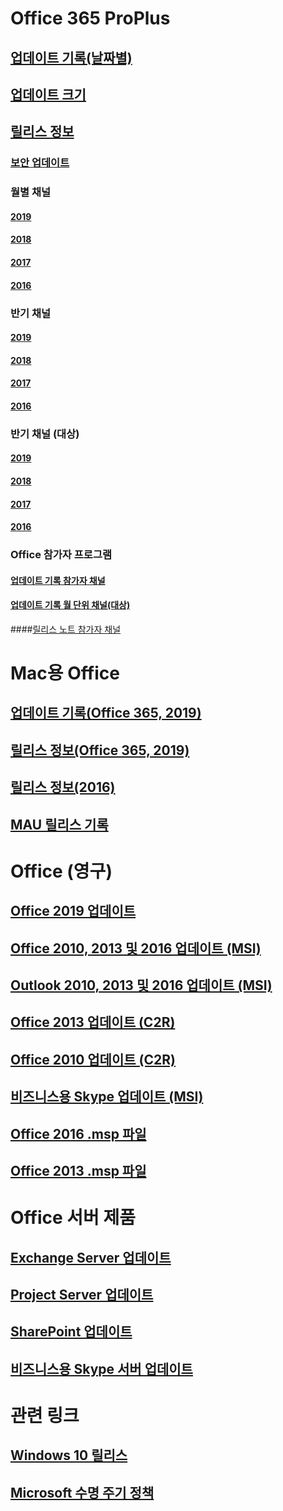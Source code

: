 # Office 365 ProPlus
## [업데이트 기록(날짜별)](update-history-office365-proplus-by-date.md)
## [업데이트 크기](download-sizes-office365-proplus-updates.md)

## [릴리스 정보](release-notes-office365-proplus.md)

### [보안 업데이트](office365-proplus-security-updates.md)

### 월별 채널
#### [2019](monthly-channel-2019.md)
#### [2018](monthly-channel-2018.md)
#### [2017](monthly-channel-2017.md)
#### [2016](monthly-channel-2016.md)


### 반기 채널
#### [2019](semi-annual-channel-2019.md)
#### [2018](semi-annual-channel-2018.md)
#### [2017](semi-annual-channel-2017.md)
#### [2016](semi-annual-channel-2016.md)

### 반기 채널 (대상)
#### [2019](semi-annual-channel-targeted-2019.md)
#### [2018](semi-annual-channel-targeted-2018.md)
#### [2017](semi-annual-channel-targeted-2017.md)
#### [2016](semi-annual-channel-targeted-2016.md)


### Office 참가자 프로그램  
#### [업데이트 기록 참가자 채널](update-history-office-insider.md)
#### [업데이트 기록 월 단위 채널(대상)](update-history-monthly-channel-targeted.md)
####[릴리스 노트 참가자 채널](release-notes-office-insider.md)

# Mac용 Office
## [업데이트 기록(Office 365, 2019)](update-history-office-for-mac.md)
## [릴리스 정보(Office 365, 2019)](release-notes-office-for-mac.md)
## [릴리스 정보(2016)](release-notes-office-2016-mac.md)
## [MAU 릴리스 기록](release-history-microsoft-autoupdate.md)

# Office (영구)
## [Office 2019 업데이트](update-history-office-2019.md)
## [Office 2010, 2013 및 2016 업데이트 (MSI)](office-updates-msi.md)
## [Outlook 2010, 2013 및 2016 업데이트 (MSI)](outlook-updates-msi.md)
## [Office 2013 업데이트 (C2R)](update-history-office-2013.md)
## [Office 2010 업데이트 (C2R)](update-history-office-2010-click-to-run.md)
## [비즈니스용 Skype 업데이트 (MSI)](https://docs.microsoft.com/SkypeForBusiness/sfb-client-updates)
## [Office 2016 .msp 파일](msp-files-office-2016.md)
## [Office 2013 .msp 파일](msp-files-office-2013.md)

# Office 서버 제품
## [Exchange Server 업데이트](https://docs.microsoft.com/Exchange/new-features/build-numbers-and-release-dates)
## [Project Server 업데이트](project-server-updates.md)
## [SharePoint 업데이트](sharepoint-updates.md)
## [비즈니스용 Skype 서버 업데이트](https://docs.microsoft.com/SkypeForBusiness/sfb-server-updates)

# 관련 링크
## [Windows 10 릴리스](https://www.microsoft.com/itpro/windows-10/release-information)
## [Microsoft 수명 주기 정책](https://support.microsoft.com/lifecycle)
